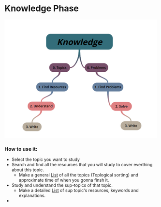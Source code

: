 # Knowledge Phase 

<p align="center">
  <img src="https://github.com/basmaashouur/Competitive-Programming/blob/master/Knowledge-Phase/knowledge.png"></p>

### How to use it:
* Select the topic you want to study
* Search and find all the resources that you will study to cover everthing about this topic.
  * Make a general [List](https://github.com/basmaashouur/Competitive-Programming/blob/master/Knowledge-Phase/list.md) of all the topics (Toplogical sorting) and approximate time of when you gonna finsh it.
* Study and understand the sup-topics of that topic.
  * Make a detailed [List](https://github.com/basmaashouur/Competitive-Programming/blob/master/Knowledge-Phase/Detailed-list/README.md) of sup topic's resources, keywords and explanations.
*
